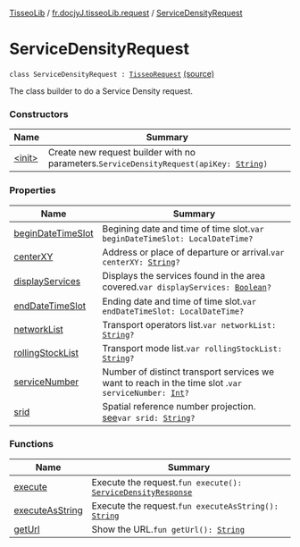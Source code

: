 [TisseoLib](../../index.md) / [fr.docjyJ.tisseoLib.request](../index.md) / [ServiceDensityRequest](./index.md)

# ServiceDensityRequest

`class ServiceDensityRequest : `[`TisseoRequest`](../-tisseo-request/index.md) [(source)](https://github.com/docjyJ/TisseoLib/tree/master/src/main/kotlin/fr/docjyJ/tisseoLib/request/ServiceDensityRequest.kt#L24)

The class builder to do a Service Density request.

### Constructors

| Name | Summary |
|---|---|
| [&lt;init&gt;](-init-.md) | Create new request builder with no parameters.`ServiceDensityRequest(apiKey: `[`String`](https://kotlinlang.org/api/latest/jvm/stdlib/kotlin/-string/index.html)`)` |

### Properties

| Name | Summary |
|---|---|
| [beginDateTimeSlot](begin-date-time-slot.md) | Begining date and time of time slot.`var beginDateTimeSlot: LocalDateTime?` |
| [centerXY](center-x-y.md) | Address or place of departure or arrival.`var centerXY: `[`String`](https://kotlinlang.org/api/latest/jvm/stdlib/kotlin/-string/index.html)`?` |
| [displayServices](display-services.md) | Displays the services found in the area covered.`var displayServices: `[`Boolean`](https://kotlinlang.org/api/latest/jvm/stdlib/kotlin/-boolean/index.html)`?` |
| [endDateTimeSlot](end-date-time-slot.md) | Ending date and time of time slot.`var endDateTimeSlot: LocalDateTime?` |
| [networkList](network-list.md) | Transport operators list.`var networkList: `[`String`](https://kotlinlang.org/api/latest/jvm/stdlib/kotlin/-string/index.html)`?` |
| [rollingStockList](rolling-stock-list.md) | Transport mode list.`var rollingStockList: `[`String`](https://kotlinlang.org/api/latest/jvm/stdlib/kotlin/-string/index.html)`?` |
| [serviceNumber](service-number.md) | Number of distinct transport services we want to reach in the time slot .`var serviceNumber: `[`Int`](https://kotlinlang.org/api/latest/jvm/stdlib/kotlin/-int/index.html)`?` |
| [srid](srid.md) | Spatial reference number projection. [see](https://en.wikipedia.org/wiki/SRID)`var srid: `[`String`](https://kotlinlang.org/api/latest/jvm/stdlib/kotlin/-string/index.html)`?` |

### Functions

| Name | Summary |
|---|---|
| [execute](execute.md) | Execute the request.`fun execute(): `[`ServiceDensityResponse`](../../fr.docjy-j.tisseo-lib.response/-service-density-response/index.md) |
| [executeAsString](execute-as-string.md) | Execute the request.`fun executeAsString(): `[`String`](https://kotlinlang.org/api/latest/jvm/stdlib/kotlin/-string/index.html) |
| [getUrl](get-url.md) | Show the URL.`fun getUrl(): `[`String`](https://kotlinlang.org/api/latest/jvm/stdlib/kotlin/-string/index.html) |
